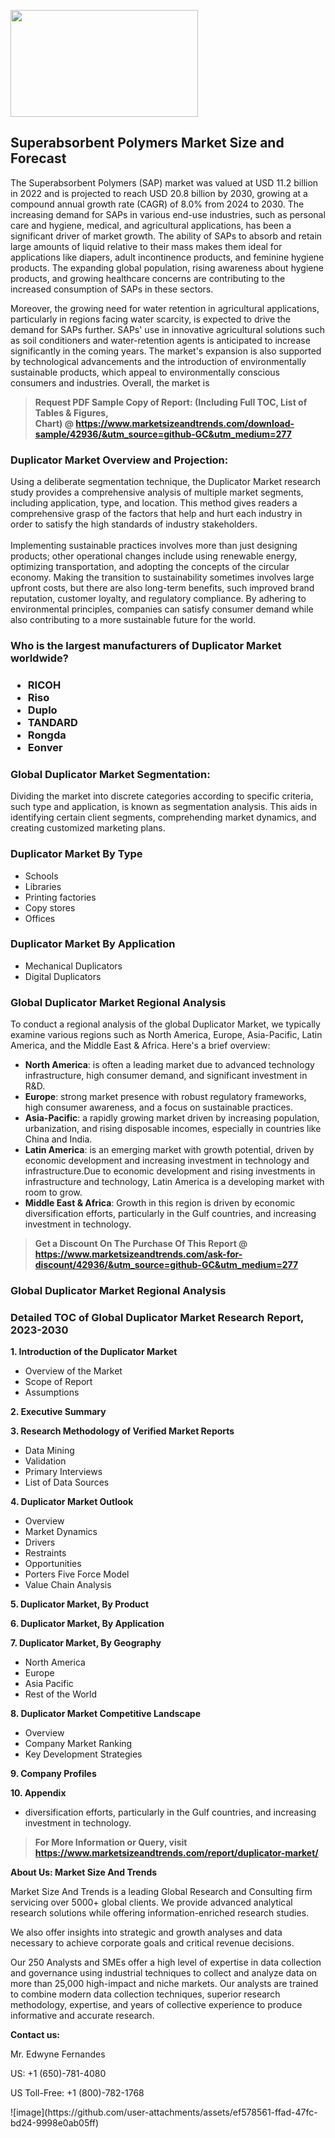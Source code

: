 <p><img class="alignnone size-medium wp-image-20088" src="https://ffe5etoiles.com/wp-content/uploads/2024/12/MST1-300x171.png" alt="" width="300" height="171" /></p><h2>Superabsorbent Polymers Market Size and Forecast</h2><p>The Superabsorbent Polymers (SAP) market was valued at USD 11.2 billion in 2022 and is projected to reach USD 20.8 billion by 2030, growing at a compound annual growth rate (CAGR) of 8.0% from 2024 to 2030. The increasing demand for SAPs in various end-use industries, such as personal care and hygiene, medical, and agricultural applications, has been a significant driver of market growth. The ability of SAPs to absorb and retain large amounts of liquid relative to their mass makes them ideal for applications like diapers, adult incontinence products, and feminine hygiene products. The expanding global population, rising awareness about hygiene products, and growing healthcare concerns are contributing to the increased consumption of SAPs in these sectors.</p><p>Moreover, the growing need for water retention in agricultural applications, particularly in regions facing water scarcity, is expected to drive the demand for SAPs further. SAPs' use in innovative agricultural solutions such as soil conditioners and water-retention agents is anticipated to increase significantly in the coming years. The market's expansion is also supported by technological advancements and the introduction of environmentally sustainable products, which appeal to environmentally conscious consumers and industries. Overall, the market is </p><blockquote id="" class=""><strong>Request PDF Sample Copy of Report: (Including Full TOC, List of Tables &amp; Figures, Chart)&nbsp;@&nbsp;<strong><a href="https://www.marketsizeandtrends.com/download-sample/42936/&utm_source=github-GC&utm_medium=277" target="_blank">https://www.marketsizeandtrends.com/download-sample/42936/&utm_source=github-GC&utm_medium=277</a></strong></strong></blockquote><h3 id="" class="">Duplicator Market&nbsp;Overview and Projection:</h3><p id="" class="">Using a deliberate segmentation technique, the Duplicator Market research study provides a comprehensive analysis of multiple market segments, including application, type, and location. This method gives readers a comprehensive grasp of the factors that help and hurt each industry in order to satisfy the high standards of industry stakeholders. <br /> <br />Implementing sustainable practices involves more than just designing products; other operational changes include using renewable energy, optimizing transportation, and adopting the concepts of the circular economy. Making the transition to sustainability sometimes involves large upfront costs, but there are also long-term benefits, such improved brand reputation, customer loyalty, and regulatory compliance. By adhering to environmental principles, companies can satisfy consumer demand while also contributing to a more sustainable future for the world.</p><h3 id="" class="">Who is the largest manufacturers of&nbsp;Duplicator Market worldwide?</h3><h3 class=""><p><ul><li>RICOH </li><li> Riso </li><li> Duplo </li><li> TANDARD </li><li> Rongda </li><li> Eonver</li></ul></p></h3><h3 id="" class="">Global&nbsp;Duplicator Market Segmentation:</h3><p id="" class="">Dividing the market into discrete categories according to specific criteria, such type and application, is known as segmentation analysis. This aids in identifying certain client segments, comprehending market dynamics, and creating customized marketing plans.</p><h3 id="" class="">Duplicator Market&nbsp;By Type</h3><p><p><ul><li>Schools </li><li> Libraries </li><li> Printing factories </li><li> Copy stores </li><li> Offices</p></li></ul></p></p><h3 id="" class="">Duplicator Market&nbsp;By Application</h3><p class=""><p><ul><li>Mechanical Duplicators </li><li> Digital Duplicators</li></ul></p></p><h3 id="" class="">Global Duplicator Market Regional Analysis</h3><p id="" class="">To conduct a regional analysis of the global Duplicator Market, we typically examine various regions such as North America, Europe, Asia-Pacific, Latin America, and the Middle East &amp; Africa. Here's a brief overview:</p><ul><li><strong>North America</strong>: is often a leading market due to advanced technology infrastructure, high consumer demand, and significant investment in R&amp;D.</li><li><strong>Europe</strong>: strong market presence with robust regulatory frameworks, high consumer awareness, and a focus on sustainable practices.</li><li><strong>Asia-Pacific</strong>: a rapidly growing market driven by increasing population, urbanization, and rising disposable incomes, especially in countries like China and India.</li><li><strong>Latin America</strong>: is an emerging market with growth potential, driven by economic development and increasing investment in technology and infrastructure.Due to economic development and rising investments in infrastructure and technology, Latin America is a developing market with room to grow.</li><li><strong>Middle East &amp; Africa</strong>: Growth in this region is driven by economic diversification efforts, particularly in the Gulf countries, and increasing investment in technology.</li></ul><blockquote id="" class=""><strong>Get a Discount On The Purchase Of This Report @ <strong><a href="https://www.marketsizeandtrends.com/ask-for-discount/42936/&utm_source=github-GC&utm_medium=277" target="_blank">https://www.marketsizeandtrends.com/ask-for-discount/42936/&utm_source=github-GC&utm_medium=277</a></strong></strong></blockquote><h3 id="" class="">Global Duplicator Market Regional Analysis</h3><h3 id="" class="">Detailed TOC of Global Duplicator Market Research Report, 2023-2030</h3><p id="" class=""><strong>1. Introduction of the Duplicator Market</strong></p><ul><li>Overview of the Market</li><li>Scope of Report</li><li>Assumptions</li></ul><p id="" class=""><strong>2. Executive Summary</strong></p><p id="" class=""><strong>3. Research Methodology of Verified Market Reports</strong></p><ul><li>Data Mining</li><li>Validation</li><li>Primary Interviews</li><li>List of Data Sources</li></ul><p id="" class=""><strong>4. Duplicator Market Outlook</strong></p><ul><li>Overview</li><li>Market Dynamics</li><li>Drivers</li><li>Restraints</li><li>Opportunities</li><li>Porters Five Force Model</li><li>Value Chain Analysis</li></ul><p id="" class=""><strong>5. Duplicator Market, By Product</strong></p><p id="" class=""><strong>6. Duplicator Market, By Application</strong></p><p id="" class=""><strong>7. Duplicator Market, By Geography</strong></p><ul><li>North America</li><li>Europe</li><li>Asia Pacific</li><li>Rest of the World</li></ul><p id="" class=""><strong>8. Duplicator Market Competitive Landscape</strong></p><ul><li>Overview</li><li>Company Market Ranking</li><li>Key Development Strategies</li></ul><p id="" class=""><strong>9. Company Profiles</strong></p><p id="" class=""><strong>10. Appendix</strong></p><ul><li>diversification efforts, particularly in the Gulf countries, and increasing investment in technology.</li></ul><blockquote id="" class=""><strong>For More Information or Query, visit <strong><strong><a href="https://www.marketsizeandtrends.com/report/duplicator-market/" target="_blank">https://www.marketsizeandtrends.com/report/duplicator-market/</a></strong></strong></strong></blockquote><p id="" class=""><strong>About Us: Market Size And Trends</strong></p><p id="" class="">Market Size And Trends is a leading Global Research and Consulting firm servicing over 5000+ global clients. We provide advanced analytical research solutions while offering information-enriched research studies.</p><p id="" class="">We also offer insights into strategic and growth analyses and data necessary to achieve corporate goals and critical revenue decisions.</p><p id="" class="">Our 250 Analysts and SMEs offer a high level of expertise in data collection and governance using industrial techniques to collect and analyze data on more than 25,000 high-impact and niche markets. Our analysts are trained to combine modern data collection techniques, superior research methodology, expertise, and years of collective experience to produce informative and accurate research.</p><p id="" class=""><strong>Contact us:</strong></p><p id="" class="">Mr. Edwyne Fernandes</p><p id="" class="">US: +1 (650)-781-4080</p><p id="" class="">US Toll-Free: +1 (800)-782-1768</p>
![image](https://github.com/user-attachments/assets/ef578561-ffad-47fc-bd24-9998e0ab05ff)
